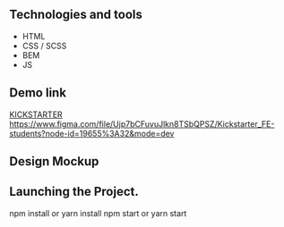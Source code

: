 ## Technologies and tools
- HTML
- CSS / SCSS
- BEM
- JS

## Demo link
[KICKSTARTER](https://shamievdavid.github.io/KickstarterLanding/)
https://www.figma.com/file/Ujp7bCFuvuJlkn8TSbQPSZ/Kickstarter_FE-students?node-id=19655%3A32&mode=dev
 ## Design Mockup


## Launching the Project.
npm install or yarn install
npm start or yarn start

